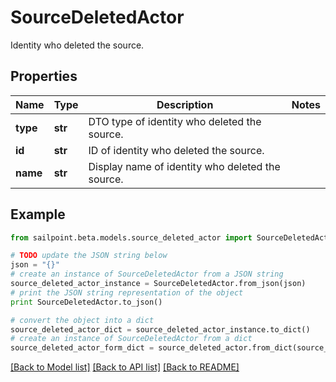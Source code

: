 # SourceDeletedActor

Identity who deleted the source.

## Properties
Name | Type | Description | Notes
------------ | ------------- | ------------- | -------------
**type** | **str** | DTO type of identity who deleted the source. | 
**id** | **str** | ID of identity who deleted the source. | 
**name** | **str** | Display name of identity who deleted the source. | 

## Example

```python
from sailpoint.beta.models.source_deleted_actor import SourceDeletedActor

# TODO update the JSON string below
json = "{}"
# create an instance of SourceDeletedActor from a JSON string
source_deleted_actor_instance = SourceDeletedActor.from_json(json)
# print the JSON string representation of the object
print SourceDeletedActor.to_json()

# convert the object into a dict
source_deleted_actor_dict = source_deleted_actor_instance.to_dict()
# create an instance of SourceDeletedActor from a dict
source_deleted_actor_form_dict = source_deleted_actor.from_dict(source_deleted_actor_dict)
```
[[Back to Model list]](../README.md#documentation-for-models) [[Back to API list]](../README.md#documentation-for-api-endpoints) [[Back to README]](../README.md)


